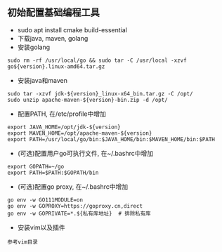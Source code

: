 ## 初始配置基础编程工具
* sudo apt install cmake build-essential
* 下载java, maven, golang
* 安装golang
```
sudo rm -rf /usr/local/go && sudo tar -C /usr/local -xzvf go${version}.linux-amd64.tar.gz
```
* 安装java和maven
```
sudo tar -xzvf jdk-${version}_linux-x64_bin.tar.gz -C /opt/
sudo unzip apache-maven-${version}-bin.zip -d /opt/
```
* 配置PATH, 在/etc/profile中增加
```
export JAVA_HOME=/opt/jdk-${version}
export MAVEN_HOME=/opt/apache-maven-${version}
export PATH=/usr/local/go/bin:$JAVA_HOME/bin:$MAVEN_HOME/bin:$PATH
```
* (可选)配置用户go可执行文件, 在~/.bashrc中增加
```
export GOPATH=~/go
export PATH=$PATH:$GOPATH/bin
```
* (可选)配置go proxy, 在~/.bashrc中增加
```
go env -w GO111MODULE=on
go env -w GOPROXY=https://goproxy.cn,direct
go env -w GOPRIVATE=*.${私有库地址}  # 排除私有库
```
* 安装vim以及插件
```
参考vim目录
```
